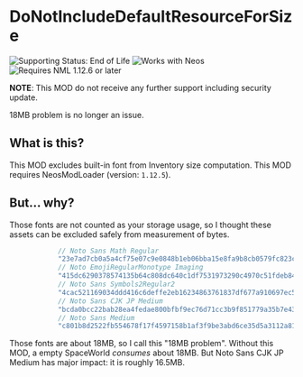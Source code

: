 # DoNotIncludeDefaultResourceForSize
![Supporting Status: End of Life](https://img.shields.io/badge/support-end_of_life-red?style=for-the-badge) ![Works with Neos](https://img.shields.io/badge/works_with-neos-yellow?style=for-the-badge)
![Requires NML 1.12.6 or later](https://img.shields.io/badge/neos_mod_loader-%3E%3D%201.12.6-409c41?style=for-the-badge)

**NOTE**: This MOD do not receive any further support including security update.

18MB problem is no longer an issue.

## What is this?
This MOD excludes built-in font from Inventory size computation.
This MOD requires NeosModLoader (version: `1.12.5`).

## But... why?
Those fonts are not counted as your storage usage, so I thought these assets can be excluded safely from measurement of bytes.
```cs
            // Noto Sans Math Regular
            "23e7ad7cb0a5a4cf75e07c9e0848b1eb06bba15e8fa9b8cb0579fc823c532927",
            // Noto EmojiRegularMonotype Imaging
            "415dc6290378574135b64c808dc640c1df7531973290c4970c51fdeb849cb0c5",
            // Noto Sans Symbols2Regular2
            "4cac521169034ddd416c6deffe2eb16234863761837df677a910697ec5babd25",
            // Noto Sans CJK JP Medium
            "bcda0bcc22bab28ea4fedae800bfbf9ec76d71cc3b9f851779a35b7e438a839d",
            // Noto Sans Medium
            "c801b8d2522fb554678f17f4597158b1af3f9be3abd6ce35d5a3112a81e2bf39"
```

Those fonts are about 18MB, so I call this "18MB problem". Without this MOD, a empty SpaceWorld *consumes* about 18MB.
But Noto Sans CJK JP Medium has major impact: it is roughly 16.5MB.

